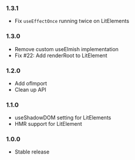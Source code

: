### 1.3.1

* Fix `useEffectOnce` running twice on LitElements

### 1.3.0

* Remove custom useElmish implementation
* Fix #22: Add renderRoot to LitElement

### 1.2.0

* Add ofImport
* Clean up API

### 1.1.0

* useShadowDOM setting for LitElements
* HMR support for LitElement

### 1.0.0

* Stable release
